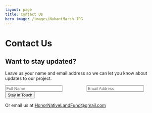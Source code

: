 ```yaml
---
layout: page
title: Contact Us
hero_image: /images/NahantMarsh.JPG
---
```


# Contact Us

<div class="container">
  <h2>Want to stay updated?</h2>
  <p>Leave us your name and email address so we can let you know about updates to our project. </p>
  <form action="https://formsubmit.co/215bf59e2c8cf519a7c116544d893c1d" method="POST">
    <div class="form-group">
      <div class="columns">
        <div class="column">
          <input type="text" name="name" class="form-control" placeholder="Full Name" required>
        </div>
        <div class="column">
          <input type="email" name="email" class="form-control" placeholder="Email Address" required>
        </div>
      </div>
    </div>
    <button type="submit" class="button is-normal is-dark">Stay in Touch</button>
    <p></p>
  </form>
</div>


Or email us at <HonorNativeLandFund@gmail.com>
